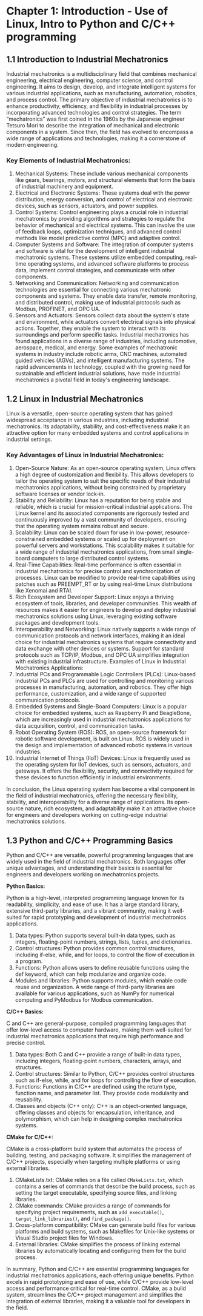 # Chapter 1: Introduction - Use of Linux, Intro to Python and C/C++ programming

## 1.1 Introduction to Industrial Mechatronics
Industrial mechatronics is a multidisciplinary field that combines mechanical engineering, electrical engineering, computer science, and control engineering. It aims to design, develop, and integrate intelligent systems for various industrial applications, such as manufacturing, automation, robotics, and process control. The primary objective of industrial mechatronics is to enhance productivity, efficiency, and flexibility in industrial processes by incorporating advanced technologies and control strategies.
The term “mechatronics” was first coined in the 1960s by the Japanese engineer Tetsuro Mori to describe the integration of mechanical and electronic components in a system. Since then, the field has evolved to encompass a wide range of applications and technologies, making it a cornerstone of modern engineering.

### Key Elements of Industrial Mechatronics:

1.	Mechanical Systems: These include various mechanical components like gears, bearings, motors, and structural elements that form the basis of industrial machinery and equipment.
2.	Electrical and Electronic Systems: These systems deal with the power distribution, energy conversion, and control of electrical and electronic devices, such as sensors, actuators, and power supplies.
3.	Control Systems: Control engineering plays a crucial role in industrial mechatronics by providing algorithms and strategies to regulate the behavior of mechanical and electrical systems. This can involve the use of feedback loops, optimization techniques, and advanced control methods like model predictive control (MPC) and adaptive control.
4.	Computer Systems and Software: The integration of computer systems and software is vital for the development of intelligent industrial mechatronic systems. These systems utilize embedded computing, real-time operating systems, and advanced software platforms to process data, implement control strategies, and communicate with other components.
5.	Networking and Communication: Networking and communication technologies are essential for connecting various mechatronic components and systems. They enable data transfer, remote monitoring, and distributed control, making use of industrial protocols such as Modbus, PROFINET, and OPC UA.
6.	Sensors and Actuators: Sensors collect data about the system's state and environment, while actuators convert electrical signals into physical actions. Together, they enable the system to interact with its surroundings and perform specific tasks.
Industrial mechatronics has found applications in a diverse range of industries, including automotive, aerospace, medical, and energy. Some examples of mechatronic systems in industry include robotic arms, CNC machines, automated guided vehicles (AGVs), and intelligent manufacturing systems. The rapid advancements in technology, coupled with the growing need for sustainable and efficient industrial solutions, have made industrial mechatronics a pivotal field in today's engineering landscape.

## 1.2 Linux in Industrial Mechatronics
Linux is a versatile, open-source operating system that has gained widespread acceptance in various industries, including industrial mechatronics. Its adaptability, stability, and cost-effectiveness make it an attractive option for many embedded systems and control applications in industrial settings.

### Key Advantages of Linux in Industrial Mechatronics:

1.	Open-Source Nature: As an open-source operating system, Linux offers a high degree of customization and flexibility. This allows developers to tailor the operating system to suit the specific needs of their industrial mechatronics applications, without being constrained by proprietary software licenses or vendor lock-in.
2.	Stability and Reliability: Linux has a reputation for being stable and reliable, which is crucial for mission-critical industrial applications. The Linux kernel and its associated components are rigorously tested and continuously improved by a vast community of developers, ensuring that the operating system remains robust and secure.
3.	Scalability: Linux can be scaled down for use in low-power, resource-constrained embedded systems or scaled up for deployment on powerful servers and workstations. This scalability makes it suitable for a wide range of industrial mechatronics applications, from small single-board computers to large distributed control systems.
4.	Real-Time Capabilities: Real-time performance is often essential in industrial mechatronics for precise control and synchronization of processes. Linux can be modified to provide real-time capabilities using patches such as PREEMPT_RT or by using real-time Linux distributions like Xenomai and RTAI.
5.	Rich Ecosystem and Developer Support: Linux enjoys a thriving ecosystem of tools, libraries, and developer communities. This wealth of resources makes it easier for engineers to develop and deploy industrial mechatronics solutions using Linux, leveraging existing software packages and development tools.
6.	Interoperability and Networking: Linux natively supports a wide range of communication protocols and network interfaces, making it an ideal choice for industrial mechatronics systems that require connectivity and data exchange with other devices or systems. Support for standard protocols such as TCP/IP, Modbus, and OPC UA simplifies integration with existing industrial infrastructure.
Examples of Linux in Industrial Mechatronics Applications:
1.	Industrial PCs and Programmable Logic Controllers (PLCs): Linux-based industrial PCs and PLCs are used for controlling and monitoring various processes in manufacturing, automation, and robotics. They offer high performance, customization, and a wide range of supported communication protocols.
2.	Embedded Systems and Single-Board Computers: Linux is a popular choice for embedded systems, such as Raspberry Pi and BeagleBone, which are increasingly used in industrial mechatronics applications for data acquisition, control, and communication tasks.
3.	Robot Operating System (ROS): ROS, an open-source framework for robotic software development, is built on Linux. ROS is widely used in the design and implementation of advanced robotic systems in various industries.
4.	Industrial Internet of Things (IIoT) Devices: Linux is frequently used as the operating system for IIoT devices, such as sensors, actuators, and gateways. It offers the flexibility, security, and connectivity required for these devices to function efficiently in industrial environments.

In conclusion, the Linux operating system has become a vital component in the field of industrial mechatronics, offering the necessary flexibility, stability, and interoperability for a diverse range of applications. Its open-source nature, rich ecosystem, and adaptability make it an attractive choice for engineers and developers working on cutting-edge industrial mechatronics solutions.

## 1.3 Python and C/C++ Programming Basics
Python and C/C++ are versatile, powerful programming languages that are widely used in the field of industrial mechatronics. Both languages offer unique advantages, and understanding their basics is essential for engineers and developers working on mechatronics projects.

**Python Basics:**

Python is a high-level, interpreted programming language known for its readability, simplicity, and ease of use. It has a large standard library, extensive third-party libraries, and a vibrant community, making it well-suited for rapid prototyping and development of industrial mechatronics applications.

1.	Data types: Python supports several built-in data types, such as integers, floating-point numbers, strings, lists, tuples, and dictionaries.
2.	Control structures: Python provides common control structures, including if-else, while, and for loops, to control the flow of execution in a program.
3.	Functions: Python allows users to define reusable functions using the def keyword, which can help modularize and organize code.
4.	Modules and libraries: Python supports modules, which enable code reuse and organization. A wide range of third-party libraries are available for various applications, such as NumPy for numerical computing and PyModbus for Modbus communication.

**C/C++ Basics:**

C and C++ are general-purpose, compiled programming languages that offer low-level access to computer hardware, making them well-suited for industrial mechatronics applications that require high performance and precise control.
1.	Data types: Both C and C++ provide a range of built-in data types, including integers, floating-point numbers, characters, arrays, and structures.
2.	Control structures: Similar to Python, C/C++ provides control structures such as if-else, while, and for loops for controlling the flow of execution.
3.	Functions: Functions in C/C++ are defined using the return type, function name, and parameter list. They provide code modularity and reusability.
4.	Classes and objects (C++ only): C++ is an object-oriented language, offering classes and objects for encapsulation, inheritance, and polymorphism, which can help in designing complex mechatronics systems.

**CMake for C/C++:**

CMake is a cross-platform build system that automates the process of building, testing, and packaging software. It simplifies the management of C/C++ projects, especially when targeting multiple platforms or using external libraries.
1.	CMakeLists.txt: CMake relies on a file called `CMakeLists.txt`, which contains a series of commands that describe the build process, such as setting the target executable, specifying source files, and linking libraries.
2.	CMake commands: CMake provides a range of commands for specifying project requirements, such as `add_executable()`, `target_link_libraries()`, and `find_package()`.
3.	Cross-platform compatibility: CMake can generate build files for various platforms and build systems, such as Makefiles for Unix-like systems or Visual Studio project files for Windows.
4.	External libraries: CMake simplifies the process of linking external libraries by automatically locating and configuring them for the build process.

In summary, Python and C/C++ are essential programming languages for industrial mechatronics applications, each offering unique benefits. Python excels in rapid prototyping and ease of use, while C/C++ provide low-level access and performance critical for real-time control. CMake, as a build system, streamlines the C/C++ project management and simplifies the integration of external libraries, making it a valuable tool for developers in the field.
